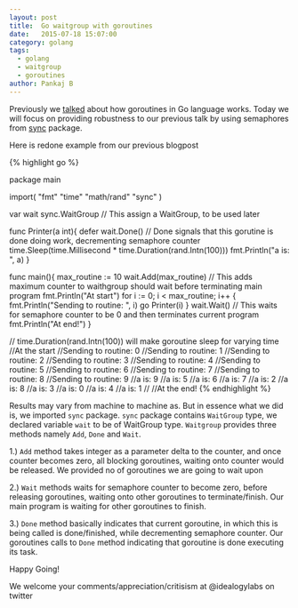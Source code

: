 ```yaml
---
layout: post
title:  Go waitgroup with goroutines
date:   2015-07-18 15:07:00
category: golang
tags: 
  - golang 
  - waitgroup 
  - goroutines
author: Pankaj B
---
```


Previously we [talked](/blog/golang/2014/03/15/go-to-go-concurrency.html) about how goroutines in Go language works. Today we will focus on providing robustness to our previous talk by using semaphores from [sync](http://golang.org/pkg/sync/#WaitGroup) package.

Here is redone example from our previous blogpost

{% highlight go %}

package main 

import(
  "fmt"
  "time"
  "math/rand"
  "sync"
)

var wait sync.WaitGroup // This assign a WaitGroup, to be used later

func Printer(a int){
  defer wait.Done() // Done signals that this gorutine is done doing work, decrementing semaphore counter
  time.Sleep(time.Millisecond * time.Duration(rand.Intn(100)))
  fmt.Println("a is: ", a)
}

func main(){
  max_routine := 10
  wait.Add(max_routine) // This adds maximum counter to waithgroup should wait before terminating main program
  fmt.Println("At start")
  for i := 0; i < max_routine; i++ {
    fmt.Println("Sending to routine: ", i)
    go Printer(i)
  }
  wait.Wait() // This waits for semaphore counter to be 0 and then terminates current program
  fmt.Println("At end!")
}

// time.Duration(rand.Intn(100)) will make goroutine sleep for varying time
//At the start
//Sending to routine:  0
//Sending to routine:  1
//Sending to routine:  2
//Sending to routine:  3
//Sending to routine:  4
//Sending to routine:  5
//Sending to routine:  6
//Sending to routine:  7
//Sending to routine:  8
//Sending to routine:  9
//a is:  9
//a is:  5
//a is:  6
//a is:  7
//a is:  2
//a is:  8
//a is:  3
//a is:  0
//a is:  4
//a is:  1
//
//At the end!
{% endhighlight %}

Results may vary from machine to machine as. But in essence what we did is, we imported `sync` package. `sync` package contains `WaitGroup` type, we declared variable `wait` to be of WaitGroup type. `Waitgroup` provides three methods namely `Add`, `Done` and `Wait`.

1.) `Add` method takes integer as a parameter delta to the counter, and once counter becomes zero, all blocking goroutines, waiting onto counter would be released. We provided no of goroutines we are going to wait upon

2.) `Wait` methods waits for semaphore counter to become zero, before releasing goroutines, waiting onto other goroutines to terminate/finish. Our main program is waiting for other goroutines to finish.

3.) `Done` method basically indicates that current goroutine, in which this is being called is done/finished, while decrementing semaphore counter. Our goroutines calls to `Done` method indicating that goroutine is done executing its task.

Happy Going!

We welcome your comments/appreciation/critisism at @idealogylabs on twitter